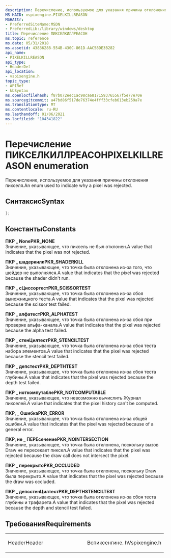 ```yaml
---
description: Перечисление, используемое для указания причины отклонения пикселя.
MS-HAID: vspixengine.PIXELKILLREASON
MSHAttr:
- PreferredSiteName:MSDN
- PreferredLib:/library/windows/desktop
title: Перечисление ПИКСЕЛКИЛЛРЕАСОН
ms.topic: reference
ms.date: 05/31/2018
ms.assetid: 43836288-554B-430C-861D-AAC58DE3B282
api_name:
- PIXELKILLREASON
api_type:
- HeaderDef
api_location:
- vspixengine.h
topic_type:
- APIRef
- kbSyntax
ms.openlocfilehash: f87b072eec1ac98ca68171593765567f5e77e70e
ms.sourcegitcommit: a47bd86f517de76374e4fff33cfeb613eb259a7e
ms.translationtype: MT
ms.contentlocale: ru-RU
ms.lasthandoff: 01/06/2021
ms.locfileid: "104341822"
---
```

# <a name="span-idvspixenginepixelkillreasonspanpixelkillreason-enumeration"></a><span data-ttu-id="f8df5-103"><span id="vspixengine.pixelkillreason"></span>Перечисление ПИКСЕЛКИЛЛРЕАСОН</span><span class="sxs-lookup"><span data-stu-id="f8df5-103"><span id="vspixengine.pixelkillreason"></span>PIXELKILLREASON enumeration</span></span>

<span data-ttu-id="f8df5-104">Перечисление, используемое для указания причины отклонения пикселя.</span><span class="sxs-lookup"><span data-stu-id="f8df5-104">An enum used to indicate why a pixel was rejected.</span></span>

## <a name="syntax"></a><span data-ttu-id="f8df5-105">Синтаксис</span><span class="sxs-lookup"><span data-stu-id="f8df5-105">Syntax</span></span>


```C++
};
```

## <a name="constants"></a><span data-ttu-id="f8df5-106">Константы</span><span class="sxs-lookup"><span data-stu-id="f8df5-106">Constants</span></span>

<span data-ttu-id="f8df5-107"><span id="PKR_NONE"></span><span id="pkr_none"></span>**ПКР \_ None**</span><span class="sxs-lookup"><span data-stu-id="f8df5-107"><span id="PKR_NONE"></span><span id="pkr_none"></span>**PKR\_NONE**</span></span>  
<span data-ttu-id="f8df5-108">Значение, указывающее, что пиксель не был отклонен.</span><span class="sxs-lookup"><span data-stu-id="f8df5-108">A value that indicates that the pixel was not rejected.</span></span>

<span data-ttu-id="f8df5-109"><span id="PKR_SHADERKILL"></span><span id="pkr_shaderkill"></span>**ПКР \_ шадеркилл**</span><span class="sxs-lookup"><span data-stu-id="f8df5-109"><span id="PKR_SHADERKILL"></span><span id="pkr_shaderkill"></span>**PKR\_SHADERKILL**</span></span>  
<span data-ttu-id="f8df5-110">Значение, указывающее, что точка была отклонена из-за того, что шейдер не выполнялся.</span><span class="sxs-lookup"><span data-stu-id="f8df5-110">A value that indicates that the pixel was rejected because the shader didn't run.</span></span>

<span data-ttu-id="f8df5-111"><span id="PKR_SCISSORTEST"></span><span id="pkr_scissortest"></span>**ПКР \_ сЦиссортест**</span><span class="sxs-lookup"><span data-stu-id="f8df5-111"><span id="PKR_SCISSORTEST"></span><span id="pkr_scissortest"></span>**PKR\_SCISSORTEST**</span></span>  
<span data-ttu-id="f8df5-112">Значение, указывающее, что точка была отклонена из-за сбоя выножницного теста.</span><span class="sxs-lookup"><span data-stu-id="f8df5-112">A value that indicates that the pixel was rejected because the scissor test failed.</span></span>

<span data-ttu-id="f8df5-113"><span id="PKR_ALPHATEST"></span><span id="pkr_alphatest"></span>**ПКР \_ алфатест**</span><span class="sxs-lookup"><span data-stu-id="f8df5-113"><span id="PKR_ALPHATEST"></span><span id="pkr_alphatest"></span>**PKR\_ALPHATEST**</span></span>  
<span data-ttu-id="f8df5-114">Значение, указывающее, что точка была отклонена из-за сбоя при проверке альфа-канала.</span><span class="sxs-lookup"><span data-stu-id="f8df5-114">A value that indicates that the pixel was rejected because the alpha test failed.</span></span>

<span data-ttu-id="f8df5-115"><span id="PKR_STENCILTEST"></span><span id="pkr_stenciltest"></span>**ПКР \_ стенЦилтест**</span><span class="sxs-lookup"><span data-stu-id="f8df5-115"><span id="PKR_STENCILTEST"></span><span id="pkr_stenciltest"></span>**PKR\_STENCILTEST**</span></span>  
<span data-ttu-id="f8df5-116">Значение, указывающее, что точка была отклонена из-за сбоя теста набора элементов.</span><span class="sxs-lookup"><span data-stu-id="f8df5-116">A value that indicates that the pixel was rejected because the stencil test failed.</span></span>

<span data-ttu-id="f8df5-117"><span id="PKR_DEPTHTEST"></span><span id="pkr_depthtest"></span>**ПКР \_ депстест**</span><span class="sxs-lookup"><span data-stu-id="f8df5-117"><span id="PKR_DEPTHTEST"></span><span id="pkr_depthtest"></span>**PKR\_DEPTHTEST**</span></span>  
<span data-ttu-id="f8df5-118">Значение, указывающее, что точка была отклонена из-за сбоя теста глубины.</span><span class="sxs-lookup"><span data-stu-id="f8df5-118">A value that indicates that the pixel was rejected because the depth test failed.</span></span>

<span data-ttu-id="f8df5-119"><span id="PKR_NOTCOMPUTABLE"></span><span id="pkr_notcomputable"></span>**ПКР \_ ноткомпутабле**</span><span class="sxs-lookup"><span data-stu-id="f8df5-119"><span id="PKR_NOTCOMPUTABLE"></span><span id="pkr_notcomputable"></span>**PKR\_NOTCOMPUTABLE**</span></span>  
<span data-ttu-id="f8df5-120">Значение, указывающее, что невозможно вычислить Журнал пикселей.</span><span class="sxs-lookup"><span data-stu-id="f8df5-120">A value that indicates that the pixel history can't be computed.</span></span>

<span data-ttu-id="f8df5-121"><span id="PKR_ERROR"></span><span id="pkr_error"></span>**ПКР, \_ Ошибка**</span><span class="sxs-lookup"><span data-stu-id="f8df5-121"><span id="PKR_ERROR"></span><span id="pkr_error"></span>**PKR\_ERROR**</span></span>  
<span data-ttu-id="f8df5-122">Значение, указывающее, что точка была отклонена из-за общей ошибки.</span><span class="sxs-lookup"><span data-stu-id="f8df5-122">A value that indicates that the pixel was rejected because of a general error.</span></span>

<span data-ttu-id="f8df5-123"><span id="PKR_NOINTERSECTION"></span><span id="pkr_nointersection"></span>**ПКР, не \_ ПЕРЕсечение**</span><span class="sxs-lookup"><span data-stu-id="f8df5-123"><span id="PKR_NOINTERSECTION"></span><span id="pkr_nointersection"></span>**PKR\_NOINTERSECTION**</span></span>  
<span data-ttu-id="f8df5-124">Значение, указывающее, что точка была отклонена, поскольку вызов Draw не пересекает пиксел.</span><span class="sxs-lookup"><span data-stu-id="f8df5-124">A value that indicates that the pixel was rejected because the draw call does not intersect the pixel.</span></span>

<span data-ttu-id="f8df5-125"><span id="PKR_OCCLUDED"></span><span id="pkr_occluded"></span>**ПКР \_ перекрыто**</span><span class="sxs-lookup"><span data-stu-id="f8df5-125"><span id="PKR_OCCLUDED"></span><span id="pkr_occluded"></span>**PKR\_OCCLUDED**</span></span>  
<span data-ttu-id="f8df5-126">Значение, указывающее, что точка была отклонена, поскольку Draw была перекрыто.</span><span class="sxs-lookup"><span data-stu-id="f8df5-126">A value that indicates that the pixel was rejected because the draw was occluded.</span></span>

<span data-ttu-id="f8df5-127"><span id="PKR_DEPTHSTENCILTEST"></span><span id="pkr_depthstenciltest"></span>**ПКР \_ депсстенЦилтест**</span><span class="sxs-lookup"><span data-stu-id="f8df5-127"><span id="PKR_DEPTHSTENCILTEST"></span><span id="pkr_depthstenciltest"></span>**PKR\_DEPTHSTENCILTEST**</span></span>  
<span data-ttu-id="f8df5-128">Значение, указывающее, что точка была отклонена из-за сбоя теста глубины и трафарета.</span><span class="sxs-lookup"><span data-stu-id="f8df5-128">A value that indicates that the pixel was rejected because the depth and stencil test failed.</span></span>

## <a name="requirements"></a><span data-ttu-id="f8df5-129">Требования</span><span class="sxs-lookup"><span data-stu-id="f8df5-129">Requirements</span></span>

<table><colgroup><col style="width: 50%" /><col style="width: 50%" /></colgroup><tbody><tr class="odd"><td><p><span data-ttu-id="f8df5-130">Header</span><span class="sxs-lookup"><span data-stu-id="f8df5-130">Header</span></span></p></td><td><span data-ttu-id="f8df5-131">Вспиксенгине. h</span><span class="sxs-lookup"><span data-stu-id="f8df5-131">Vspixengine.h</span></span></td></tr></tbody></table>

 

 



